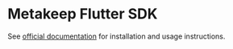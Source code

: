 # Metakeep Flutter SDK

See [official documentation](https://docs.metakeep.xyz/) for installation and usage instructions.
